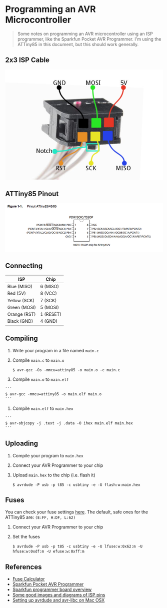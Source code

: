 # Programming an AVR Microcontroller

> Some notes on programming an AVR microcontroller using an ISP programmer, like the Sparkfun Pocket AVR Programmer. I'm using the ATTiny85 in this document, but this should work generally.

## 2x3 ISP Cable

![](images/2x3-cable-labeled.jpg)

## ATTiny85 Pinout

![](images/attiny-pinout.png)

## Connecting

ISP | Chip
--- | ----
Blue (MISO) | 6 (MISO)
Red (5V) | 8 (VCC)
Yellow (SCK) | 7 (SCK)
Green (MOSI) | 5 (MOSI)
Orange (RST) | 1 (RESET)
Black (GND) | 4 (GND)

## Compiling

1. Write your program in a file named `main.c`

1. Compile `main.c` to `main.o`

    ```
    $ avr-gcc -Os -mmcu=attiny85 -o main.o -c main.c
    ```

1.    Compile `main.o` to `main.elf`

    ```
    $ avr-gcc -mmcu=attiny85 -o main.elf main.o
    ```

1.    Compile `main.elf` to `main.hex`

    ```
    $ avr-objcopy -j .text -j .data -O ihex main.elf main.hex
    ```

## Uploading

1. Compile your program to `main.hex`

1. Connect your AVR Programmer to your chip

1. Upload `main.hex` to the chip (i.e. flash it)

    ```
    $ avrdude -P usb -p t85 -c usbtiny -e -U flash:w:main.hex
    ```

## Fuses

You can check your fuse settings [here](http://www.engbedded.com/fusecalc/). The default, safe ones for the ATTiny85 are: `(E:FF, H:DF, L:62)`

1. Connect your AVR Programmer to your chip

1. Set the fuses

    ```
    $ avrdude -P usb -p t85 -c usbtiny -e -U lfuse:w:0x62:m -U hfuse:w:0xdf:m -U efuse:w:0xff:m
    ```

## References

* [Fuse Calculator](http://www.engbedded.com/fusecalc/)
* [Sparkfun Pocket AVR Programmer](https://www.sparkfun.com/products/9825)
* [Sparkfun programmer board overview](https://learn.sparkfun.com/tutorials/pocket-avr-programmer-hookup-guide/board-overview)
* [Some good images and diagrams of ISP pins](https://learn.sparkfun.com/tutorials/installing-a-bootloader-on-the-microview/wiring-the-programmer)
* [Setting up avrdude and avr-libc on Mac OSX](http://maxembedded.com/2015/06/setting-up-avr-gcc-toolchain-on-linux-and-mac-os-x/)
